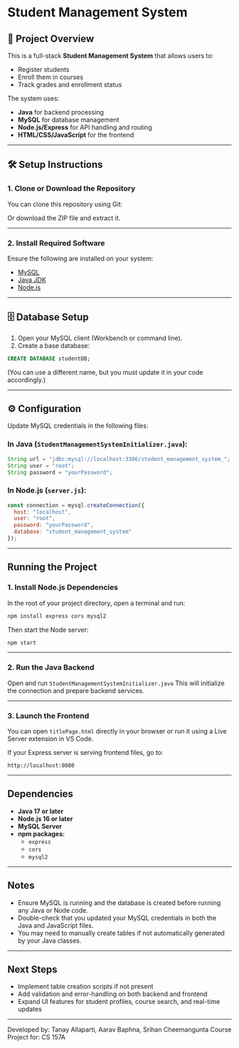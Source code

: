 # Student Management System

## 📖 Project Overview

This is a full-stack **Student Management System** that allows users to:

- Register students  
- Enroll them in courses  
- Track grades and enrollment status  

The system uses:
- **Java** for backend processing  
- **MySQL** for database management  
- **Node.js/Express** for API handling and routing  
- **HTML/CSS/JavaScript** for the frontend  

---

## 🛠️ Setup Instructions

### 1. Clone or Download the Repository

You can clone this repository using Git:


Or download the ZIP file and extract it.

---

### 2. Install Required Software

Ensure the following are installed on your system:

- [MySQL](https://dev.mysql.com/downloads/installer/)  
- [Java JDK](https://www.oracle.com/java/technologies/javase-downloads.html)  
- [Node.js](https://nodejs.org/)  

---

## 🗄️ Database Setup

1. Open your MySQL client (Workbench or command line).  
2. Create a base database:

```sql
CREATE DATABASE studentDB;
```
(You can use a different name, but you must update it in your code accordingly.)

---

## ⚙️ Configuration

Update MySQL credentials in the following files:

### In Java (`StudentManagementSystemInitializer.java`):

```java
String url = "jdbc:mysql://localhost:3306/student_management_system_"; //adjust db name to your choice
String user = "root";
String password = "yourPassword";
```

### In Node.js (`server.js`):

```javascript
const connection = mysql.createConnection({
  host: "localhost",
  user: "root",
  password: "yourPassword",
  database: "student_management_system"
});
```

---

##  Running the Project

### 1. Install Node.js Dependencies

In the root of your project directory, open a terminal and run:

```bash
npm install express cors mysql2
```

Then start the Node server:

```bash
npm start
```

---

### 2. Run the Java Backend

Open and run `StudentManagementSystemInitializer.java` 
This will initialize the connection and prepare backend services.

---

### 3. Launch the Frontend

You can open `titlePage.html` directly in your browser or run it using a Live Server extension in VS Code.

If your Express server is serving frontend files, go to:

```
http://localhost:8080
```

---

##  Dependencies

- **Java 17 or later**  
- **Node.js 16 or later**  
- **MySQL Server**  
- **npm packages:**  
  - `express`  
  - `cors`  
  - `mysql2`  

---

##  Notes

- Ensure MySQL is running and the database is created before running any Java or Node code.  
- Double-check that you updated your MySQL credentials in both the Java and JavaScript files.  
- You may need to manually create tables if not automatically generated by your Java classes.  

---

##  Next Steps

- Implement table creation scripts if not present  
- Add validation and error-handling on both backend and frontend  
- Expand UI features for student profiles, course search, and real-time updates  

---



Developed by: Tanay Allaparti, Aarav Baphna, Srihan Cheemangunta
Course Project for: CS 157A


